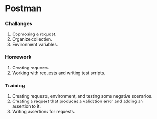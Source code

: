 # Postman 

### Challanges

1. Copmosing a request.
2. Organize collection.
3. Environment variables.

### Homework

1. Creating requests.
2. Working with requests and writing test scripts.

### Training

1. Creating requests, environment, and testing some negative scenarios.
2. Creating a request that produces a validation error and adding an assertion to it. 
3. Writing assertions for requests.
